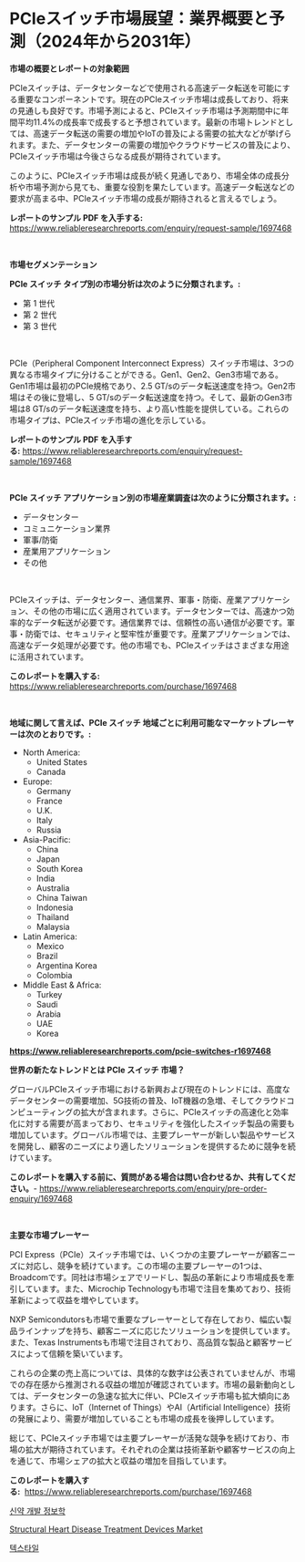 <p><h1>PCIeスイッチ市場展望：業界概要と予測（2024年から2031年）</h1></p><p><strong>市場の概要とレポートの対象範囲</strong></p>
<p><p>PCIeスイッチは、データセンターなどで使用される高速データ転送を可能にする重要なコンポーネントです。現在のPCIeスイッチ市場は成長しており、将来の見通しも良好です。市場予測によると、PCIeスイッチ市場は予測期間中に年間平均11.4%の成長率で成長すると予想されています。最新の市場トレンドとしては、高速データ転送の需要の増加やIoTの普及による需要の拡大などが挙げられます。また、データセンターの需要の増加やクラウドサービスの普及により、PCIeスイッチ市場は今後さらなる成長が期待されています。</p><p>このように、PCIeスイッチ市場は成長が続く見通しであり、市場全体の成長分析や市場予測から見ても、重要な役割を果たしています。高速データ転送などの要求が高まる中、PCIeスイッチ市場の成長が期待されると言えるでしょう。</p></p>
<p><strong>レポートのサンプル PDF を入手する:</strong> <a href="https://www.reliableresearchreports.com/enquiry/request-sample/1697468">https://www.reliableresearchreports.com/enquiry/request-sample/1697468</a></p>
<p>&nbsp;</p>
<p><strong>市場セグメンテーション</strong></p>
<p><strong>PCIe スイッチ タイプ別の市場分析は次のように分類されます。:</strong></p>
<p><ul><li>第 1 世代</li><li>第 2 世代</li><li>第 3 世代</li></ul></p>
<p>&nbsp;</p>
<p><p>PCIe（Peripheral Component Interconnect Express）スイッチ市場は、3つの異なる市場タイプに分けることができる。Gen1、Gen2、Gen3市場である。Gen1市場は最初のPCIe規格であり、2.5 GT/sのデータ転送速度を持つ。Gen2市場はその後に登場し、5 GT/sのデータ転送速度を持つ。そして、最新のGen3市場は8 GT/sのデータ転送速度を持ち、より高い性能を提供している。これらの市場タイプは、PCIeスイッチ市場の進化を示している。</p></p>
<p><strong>レポートのサンプル PDF を入手する:</strong>&nbsp;<a href="https://www.reliableresearchreports.com/enquiry/request-sample/1697468">https://www.reliableresearchreports.com/enquiry/request-sample/1697468</a></p>
<p>&nbsp;</p>
<p><strong> PCIe スイッチ アプリケーション別の市場産業調査は次のように分類されます。:</strong></p>
<p><ul><li>データセンター</li><li>コミュニケーション業界</li><li>軍事/防衛</li><li>産業用アプリケーション</li><li>その他</li></ul></p>
<p>&nbsp;</p>
<p><p>PCIeスイッチは、データセンター、通信業界、軍事・防衛、産業アプリケーション、その他の市場に広く適用されています。データセンターでは、高速かつ効率的なデータ転送が必要です。通信業界では、信頼性の高い通信が必要です。軍事・防衛では、セキュリティと堅牢性が重要です。産業アプリケーションでは、高速なデータ処理が必要です。他の市場でも、PCIeスイッチはさまざまな用途に活用されています。</p></p>
<p><strong>このレポートを購入する:</strong>&nbsp; <a href="https://www.reliableresearchreports.com/purchase/1697468">https://www.reliableresearchreports.com/purchase/1697468</a></p>
<p>&nbsp;</p>
<p><strong>地域に関して言えば、PCIe スイッチ 地域ごとに利用可能なマーケットプレーヤーは次のとおりです。:</strong></p>
<p><ul>
    <li>
        North America:
        <ul>
            <li>United States</li>
            <li>Canada</li>
        </ul>
    </li>
    <li>
        Europe:
        <ul>
            <li>Germany</li>
            <li>France</li>
            <li>U.K.</li>
            <li>Italy</li>
            <li>Russia</li>
        </ul>
    </li>
    <li>
        Asia-Pacific:
        <ul>
            <li>China</li>
            <li>Japan</li>
            <li>South Korea</li>
            <li>India</li>
            <li>Australia</li>
            <li>China Taiwan</li>
            <li>Indonesia</li>
            <li>Thailand</li>
            <li>Malaysia</li>
        </ul>
    </li>
    <li>
        Latin America:
        <ul>
            <li>Mexico</li>
            <li>Brazil</li>
            <li>Argentina Korea</li>
            <li>Colombia</li>
        </ul>
    </li>
    <li>
        Middle East & Africa:
        <ul>
            <li>Turkey</li>
            <li>Saudi</li>
            <li>Arabia</li>
            <li>UAE</li>
            <li>Korea</li>
        </ul>
    </li>
    </ul></p>
<p><strong><a href="https://www.reliableresearchreports.com/pcie-switches-r1697468">https://www.reliableresearchreports.com/pcie-switches-r1697468</a></strong>&nbsp;</p>
<p><strong>世界の新たなトレンドとは PCIe スイッチ 市場？</strong></p>
<p><p>グローバルPCIeスイッチ市場における新興および現在のトレンドには、高度なデータセンターの需要増加、5G技術の普及、IoT機器の急増、そしてクラウドコンピューティングの拡大が含まれます。さらに、PCIeスイッチの高速化と効率化に対する需要が高まっており、セキュリティを強化したスイッチ製品の需要も増加しています。グローバル市場では、主要プレーヤーが新しい製品やサービスを開発し、顧客のニーズにより適したソリューションを提供するために競争を続けています。</p></p>
<p><strong>このレポートを購入する前に、質問がある場合は問い合わせるか、共有してください。</strong>- <a href="https://www.reliableresearchreports.com/enquiry/pre-order-enquiry/1697468">https://www.reliableresearchreports.com/enquiry/pre-order-enquiry/1697468</a></p>
<p>&nbsp;</p>
<p><strong>主要な市場プレーヤー</strong></p>
<p><p>PCI Express（PCIe）スイッチ市場では、いくつかの主要プレーヤーが顧客ニーズに対応し、競争を続けています。この市場の主要プレーヤーの1つは、Broadcomです。同社は市場シェアでリードし、製品の革新により市場成長を牽引しています。また、Microchip Technologyも市場で注目を集めており、技術革新によって収益を増やしています。</p><p>NXP Semicondutorsも市場で重要なプレーヤーとして存在しており、幅広い製品ラインナップを持ち、顧客ニーズに応じたソリューションを提供しています。また、Texas Instrumentsも市場で注目されており、高品質な製品と顧客サービスによって信頼を築いています。</p><p>これらの企業の売上高については、具体的な数字は公表されていませんが、市場での存在感から推測される収益の増加が確認されています。市場の最新動向としては、データセンターの急速な拡大に伴い、PCIeスイッチ市場も拡大傾向にあります。さらに、IoT（Internet of Things）やAI（Artificial Intelligence）技術の発展により、需要が増加していることも市場の成長を後押ししています。</p><p>総じて、PCIeスイッチ市場では主要プレーヤーが活発な競争を続けており、市場の拡大が期待されています。それぞれの企業は技術革新や顧客サービスの向上を通じて、市場シェアの拡大と収益の増加を目指しています。</p></p>
<p><strong>このレポートを購入する:</strong>&nbsp;&nbsp;<a href="https://www.reliableresearchreports.com/purchase/1697468">https://www.reliableresearchreports.com/purchase/1697468</a></p>
<p><p><a href="https://medium.com/@jonatanjast1928/%EC%95%BD%EB%AC%BC-%EB%B0%9C%EA%B2%AC-%EC%A0%95%EB%B3%B4%ED%95%99-%EC%8B%9C%EC%9E%A5-%EB%8F%99%ED%96%A5-%EC%8B%9C%EC%9E%A5-%EB%8F%99%ED%96%A5-%EC%84%B1%EC%9E%A5-2024%EB%85%84%EB%B6%80%ED%84%B0-2031%EB%85%84%EA%B9%8C%EC%A7%80-%EC%98%88%EC%B8%A1%EB%90%9C-%EA%B2%83-ed59f6ce2ccc">신약 개발 정보학</a></p><p><a href="https://cautious-neon-760.notion.site/Analyzing-Structural-Heart-Disease-Treatment-Devices-Market-Global-Industry-Perspective-and-Forecas-5a8ac11f39f243d6ad74aa7b6eb001bb">Structural Heart Disease Treatment Devices Market</a></p><p><a href="https://medium.com/@monserratemohr/%EC%A7%81%EB%AC%BC-%EC%8B%9C%EC%9E%A5-%EB%B6%84%EC%84%9D-cagr-%EC%8B%9C%EC%9E%A5-%EC%84%B8%EB%B6%84%ED%99%94-%EB%B0%8F-%EA%B8%80%EB%A1%9C%EB%B2%8C-%EC%82%B0%EC%97%85-%EA%B0%9C%EC%9A%94-2bed291cd811">텍스타일</a></p></p>